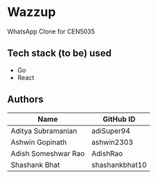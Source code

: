 # Wazzup
WhatsApp Clone for CEN5035

## Tech stack (to be) used
- Go
- React

## Authors
| Name | GitHub ID |
|------|-----------|
|Aditya Subramanian|adiSuper94|
|Ashwin Gopinath|ashwin2303|
|Adish Someshwar Rao|AdishRao|
|Shashank Bhat|shashankbhat10|